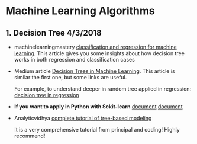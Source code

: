 
# Machine Learning Algorithms

## 1. Decision Tree 4/3/2018
  - machinelearningmastery [classification and regression for machine learning](https://machinelearningmastery.com/classification-and-regression-trees-for-machine-learning/).
  This article gives you some insights about how decision tree works in both regression and classification cases
  - Medium article [Decision Trees in Machine Learning](https://towardsdatascience.com/decision-trees-in-machine-learning-641b9c4e8052).
  This article is similar the first one, but some links are useful.
  
       For example, to understand deeper in random tree applied in regression: [decision tree in regression](http://www.saedsayad.com/decision_tree_reg.htm)
  
  - **If you want to apply in Python with Sckit-learn**
  [document](http://scikit-learn.org/stable/modules/generated/sklearn.tree.DecisionTreeRegressor.html)
  [document](http://scikit-learn.org/stable/auto_examples/tree/plot_unveil_tree_structure.html)
  
  - Analyticvidhya [complete tutorial of tree-based modeling](https://www.analyticsvidhya.com/blog/2016/04/complete-tutorial-tree-based-modeling-scratch-in-python/)
  
       It is a very comprehensive tutorial from principal and coding! Highly recommend!
